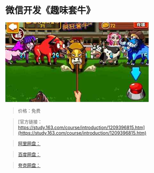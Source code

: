 # 微信开发《趣味套牛》

![img](../../../assets/study163/free/2bed7104509c426fa03dc81ef0fcfcd1.jpg)

> 价格：免费

> [官方链接：https://study.163.com/course/introduction/1209396815.htm](https://study.163.com/course/introduction/1209396815.htm)

> [阿里网盘：]()

> [百度网盘：]()

> [夸克网盘：]()

